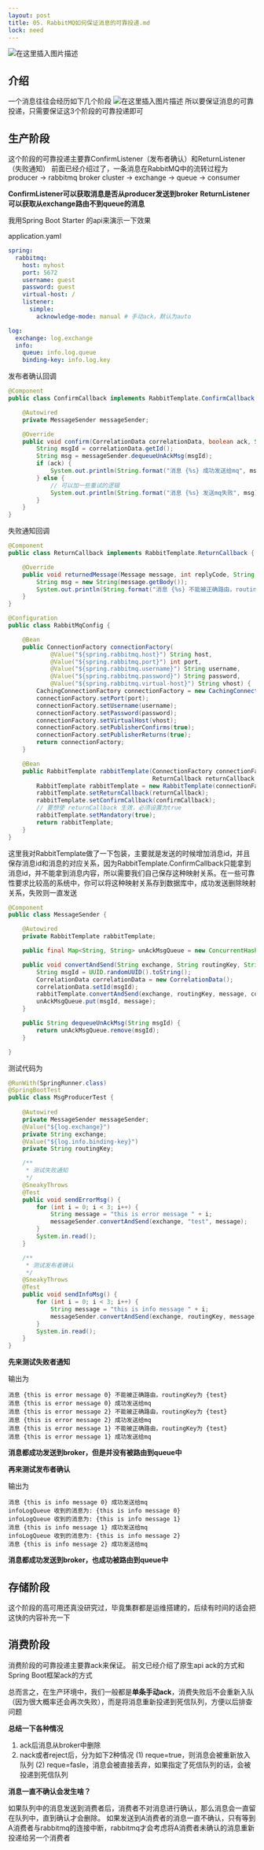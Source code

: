 ```yaml
---
layout: post
title: 05. RabbitMQ如何保证消息的可靠投递.md
lock: need
---
```


![在这里插入图片描述](https://img-blog.csdnimg.cn/20201007180949410.jpg?)
## 介绍
一个消息往往会经历如下几个阶段
![在这里插入图片描述](https://img-blog.csdnimg.cn/20201008181112794.jpeg?)
所以要保证消息的可靠投递，只需要保证这3个阶段的可靠投递即可

## 生产阶段
这个阶段的可靠投递主要靠ConfirmListener（发布者确认）和ReturnListener（失败通知）
前面已经介绍过了，一条消息在RabbitMQ中的流转过程为
producer -> rabbitmq broker cluster -> exchange -> queue -> consumer

**ConfirmListener可以获取消息是否从producer发送到broker**
**ReturnListener可以获取从exchange路由不到queue的消息**

我用Spring Boot Starter 的api来演示一下效果

application.yaml
```yaml
spring:
  rabbitmq:
    host: myhost
    port: 5672
    username: guest
    password: guest
    virtual-host: /
    listener:
      simple:
        acknowledge-mode: manual # 手动ack，默认为auto

log:
  exchange: log.exchange
  info:
    queue: info.log.queue
    binding-key: info.log.key
```

发布者确认回调
```java
@Component
public class ConfirmCallback implements RabbitTemplate.ConfirmCallback {

    @Autowired
    private MessageSender messageSender;

    @Override
    public void confirm(CorrelationData correlationData, boolean ack, String cause) {
        String msgId = correlationData.getId();
        String msg = messageSender.dequeueUnAckMsg(msgId);
        if (ack) {
            System.out.println(String.format("消息 {%s} 成功发送给mq", msg));
        } else {
        	// 可以加一些重试的逻辑
            System.out.println(String.format("消息 {%s} 发送mq失败", msg));
        }
    }
}
```

失败通知回调
```java
@Component
public class ReturnCallback implements RabbitTemplate.ReturnCallback {

    @Override
    public void returnedMessage(Message message, int replyCode, String replyText, String exchange, String routingKey) {
        String msg = new String(message.getBody());
        System.out.println(String.format("消息 {%s} 不能被正确路由，routingKey为 {%s}", msg, routingKey));
    }
}
```

```java
@Configuration
public class RabbitMqConfig {

    @Bean
    public ConnectionFactory connectionFactory(
            @Value("${spring.rabbitmq.host}") String host,
            @Value("${spring.rabbitmq.port}") int port,
            @Value("${spring.rabbitmq.username}") String username,
            @Value("${spring.rabbitmq.password}") String password,
            @Value("${spring.rabbitmq.virtual-host}") String vhost) {
        CachingConnectionFactory connectionFactory = new CachingConnectionFactory(host);
        connectionFactory.setPort(port);
        connectionFactory.setUsername(username);
        connectionFactory.setPassword(password);
        connectionFactory.setVirtualHost(vhost);
        connectionFactory.setPublisherConfirms(true);
        connectionFactory.setPublisherReturns(true);
        return connectionFactory;
    }

    @Bean
    public RabbitTemplate rabbitTemplate(ConnectionFactory connectionFactory,
                                         ReturnCallback returnCallback, ConfirmCallback confirmCallback) {
        RabbitTemplate rabbitTemplate = new RabbitTemplate(connectionFactory);
        rabbitTemplate.setReturnCallback(returnCallback);
        rabbitTemplate.setConfirmCallback(confirmCallback);
        // 要想使 returnCallback 生效，必须设置为true
        rabbitTemplate.setMandatory(true);
        return rabbitTemplate;
    }
}
```
这里我对RabbitTemplate做了一下包装，主要就是发送的时候增加消息id，并且保存消息id和消息的对应关系，因为RabbitTemplate.ConfirmCallback只能拿到消息id，并不能拿到消息内容，所以需要我们自己保存这种映射关系。在一些可靠性要求比较高的系统中，你可以将这种映射关系存到数据库中，成功发送删除映射关系，失败则一直发送

```java
@Component
public class MessageSender {

    @Autowired
    private RabbitTemplate rabbitTemplate;

    public final Map<String, String> unAckMsgQueue = new ConcurrentHashMap<>();

    public void convertAndSend(String exchange, String routingKey, String message) {
        String msgId = UUID.randomUUID().toString();
        CorrelationData correlationData = new CorrelationData();
        correlationData.setId(msgId);
        rabbitTemplate.convertAndSend(exchange, routingKey, message, correlationData);
        unAckMsgQueue.put(msgId, message);
    }

    public String dequeueUnAckMsg(String msgId) {
        return unAckMsgQueue.remove(msgId);
    }

}
```
测试代码为

```java
@RunWith(SpringRunner.class)
@SpringBootTest
public class MsgProducerTest {
    
    @Autowired
    private MessageSender messageSender;
    @Value("${log.exchange}")
    private String exchange;
    @Value("${log.info.binding-key}")
    private String routingKey;

    /**
     * 测试失败通知
     */
    @SneakyThrows
    @Test
    public void sendErrorMsg() {
        for (int i = 0; i < 3; i++) {
            String message = "this is error message " + i;
            messageSender.convertAndSend(exchange, "test", message);
        }
        System.in.read();
    }

    /**
     * 测试发布者确认
     */
    @SneakyThrows
    @Test
    public void sendInfoMsg() {
        for (int i = 0; i < 3; i++) {
            String message = "this is info message " + i;
            messageSender.convertAndSend(exchange, routingKey, message);
        }
        System.in.read();
    }
}
```

**先来测试失败者通知**

输出为
```text
消息 {this is error message 0} 不能被正确路由，routingKey为 {test}
消息 {this is error message 0} 成功发送给mq
消息 {this is error message 2} 不能被正确路由，routingKey为 {test}
消息 {this is error message 2} 成功发送给mq
消息 {this is error message 1} 不能被正确路由，routingKey为 {test}
消息 {this is error message 1} 成功发送给mq
```
**消息都成功发送到broker，但是并没有被路由到queue中**

**再来测试发布者确认**

输出为

```text
消息 {this is info message 0} 成功发送给mq
infoLogQueue 收到的消息为: {this is info message 0}
infoLogQueue 收到的消息为: {this is info message 1}
消息 {this is info message 1} 成功发送给mq
infoLogQueue 收到的消息为: {this is info message 2}
消息 {this is info message 2} 成功发送给mq
```

**消息都成功发送到broker，也成功被路由到queue中**

## 存储阶段
这个阶段的高可用还真没研究过，毕竟集群都是运维搭建的，后续有时间的话会把这快的内容补充一下

## 消费阶段
消费阶段的可靠投递主要靠ack来保证。
前文已经介绍了原生api ack的方式和Spring Boot框架ack的方式

总而言之，在生产环境中，我们一般都是**单条手动ack**，消费失败后不会重新入队（因为很大概率还会再次失败），而是将消息重新投递到死信队列，方便以后排查问题

**总结一下各种情况**

1. ack后消息从broker中删除
2. nack或者reject后，分为如下2种情况
   (1) reque=true，则消息会被重新放入队列
   (2) reque=fasle，消息会被直接丢弃，如果指定了死信队列的话，会被投递到死信队列

**消息一直不确认会发生啥？**

如果队列中的消息发送到消费者后，消费者不对消息进行确认，那么消息会一直留在队列中，直到确认才会删除。
如果发送到A消费者的消息一直不确认，只有等到A消费者与rabbitmq的连接中断，rabbitmq才会考虑将A消费者未确认的消息重新投递给另一个消费者